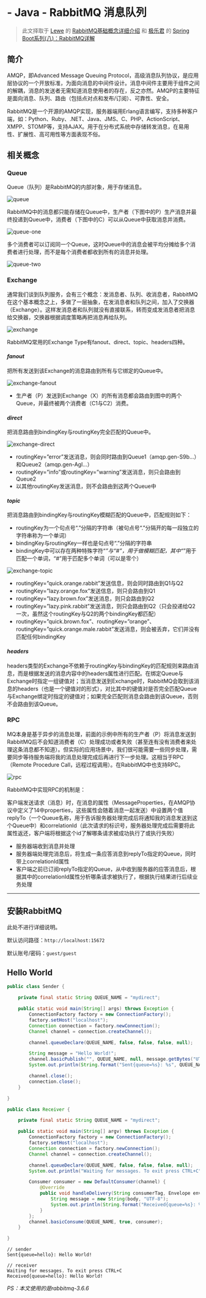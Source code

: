 # - Java - RabbitMQ 消息队列

> 此文择取于 [Lewe](http://www.jianshu.com/u/6de0b7e9137c) 的 [RabbitMQ基础概念详细介绍](http://www.jianshu.com/p/b26336fd1e90) 和 [极乐君](http://www.jianshu.com/u/55af8d0de729) 的 [Spring Boot系列(八)：RabbitMQ详解](http://www.jianshu.com/p/26b233ca7a4e)

## 简介

AMQP，即Advanced Message Queuing Protocol，高级消息队列协议，是应用层协议的一个开放标准，为面向消息的中间件设计。消息中间件主要用于组件之间的解耦，消息的发送者无需知道消息使用者的存在，反之亦然。AMQP的主要特征是面向消息、队列、路由（包括点对点和发布/订阅）、可靠性、安全。

RabbitMQ是一个开源的AMQP实现，服务器端用Erlang语言编写，支持多种客户端，如：Python、Ruby、.NET、Java、JMS、C、PHP、ActionScript、XMPP、STOMP等，支持AJAX。用于在分布式系统中存储转发消息，在易用性、扩展性、高可用性等方面表现不俗。

## 相关概念

### Queue

Queue（队列）是RabbitMQ的内部对象，用于存储消息。

![queue](queue.png)

RabbitMQ中的消息都只能存储在Queue中，生产者（下图中的P）生产消息并最终投递到Queue中，消费者（下图中的C）可以从Queue中获取消息并消费。

![queue-one](queue-one.png)

多个消费者可以订阅同一个Queue，这时Queue中的消息会被平均分摊给多个消费者进行处理，而不是每个消费者都收到所有的消息并处理。

![queue-two](queue-two.png)

### Exchange

通常我们谈到队列服务，会有三个概念：发消息者、队列、收消息者，RabbitMQ在这个基本概念之上，多做了一层抽象，在发消息者和队列之间，加入了交换器（Exchange）。这样发消息者和队列就没有直接联系，转而变成发消息者把消息给交换器，交换器根据调度策略再把消息再给队列。

![exchange](exchange.png)

RabbitMQ常用的Exchange Type有fanout、direct、topic、headers四种。

#### *fanout*

把所有发送到该Exchange的消息路由到所有与它绑定的Queue中。

![exchange-fanout](exchange-fanout.png)

- 生产者（P）发送到Exchange（X）的所有消息都会路由到图中的两个Queue，并最终被两个消费者（C1与C2）消费。

#### *direct*

把消息路由到bindingKey与routingKey完全匹配的Queue中。

![exchange-direct](exchange-direct.png)

- routingKey=”error”发送消息，则会同时路由到Queue1（amqp.gen-S9b…）和Queue2（amqp.gen-Agl…）
- routingKey=”info”或routingKey=”warning”发送消息，则只会路由到Queue2
- 以其他routingKey发送消息，则不会路由到这两个Queue中

#### *topic*

把消息路由到bindingKey与routingKey模糊匹配的Queue中，匹配规则如下：

- routingKey为一个句点号“.”分隔的字符串（被句点号“.”分隔开的每一段独立的字符串称为一个单词）
- bindingKey与routingKey一样也是句点号“.”分隔的字符串
- bindingKey中可以存在两种特殊字符“*”与“#”，用于做模糊匹配，其中“*”用于匹配一个单词，“#”用于匹配多个单词（可以是零个）

![exchange-topic](exchange-topic.png)

- routingKey=”quick.orange.rabbit”发送信息，则会同时路由到Q1与Q2
- routingKey=”lazy.orange.fox”发送信息，则只会路由到Q1
- routingKey=”lazy.brown.fox”发送消息，则只会路由到Q2
- routingKey=”lazy.pink.rabbit”发送消息，则只会路由到Q2（只会投递给Q2一次，虽然这个routingKey与Q2的两个bindingKey都匹配）
- routingKey=”quick.brown.fox”、routingKey=”orange”、routingKey=”quick.orange.male.rabbit”发送消息，则会被丢弃，它们并没有匹配任何bindingKey

#### *headers*

headers类型的Exchange不依赖于routingKey与bindingKey的匹配规则来路由消息，而是根据发送的消息内容中的headers属性进行匹配。在绑定Queue与Exchange时指定一组键值对；当消息发送到Exchange时，RabbitMQ会取到该消息的headers（也是一个键值对的形式），对比其中的键值对是否完全匹配Queue与Exchange绑定时指定的键值对；如果完全匹配则消息会路由到该Queue，否则不会路由到该Queue。

### RPC

MQ本身是基于异步的消息处理，前面的示例中所有的生产者（P）将消息发送到RabbitMQ后不会知道消费者（C）处理成功或者失败（甚至连有没有消费者来处理这条消息都不知道）。但实际的应用场景中，我们很可能需要一些同步处理，需要同步等待服务端将我的消息处理完成后再进行下一步处理。这相当于RPC（Remote Procedure Call，远程过程调用）。在RabbitMQ中也支持RPC。

![rpc](rpc.png)

RabbitMQ中实现RPC的机制是：

客户端发送请求（消息）时，在消息的属性（MessageProperties，在AMQP协议中定义了14中properties，这些属性会随着消息一起发送）中设置两个值replyTo（一个Queue名称，用于告诉服务器处理完成后将通知我的消息发送到这个Queue中）和correlationId（此次请求的标识号，服务器处理完成后需要将此属性返还，客户端将根据这个id了解哪条请求被成功执行了或执行失败）

- 服务器端收到消息并处理
- 服务器端处理完消息后，将生成一条应答消息到replyTo指定的Queue，同时带上correlationId属性
- 客户端之前已订阅replyTo指定的Queue，从中收到服务器的应答消息后，根据其中的correlationId属性分析哪条请求被执行了，根据执行结果进行后续业务处理

----

## 安装RabbitMQ

此处不进行详细说明。

默认访问路径：`http://localhost:15672`

默认账号/密码：`guest/guest`

## Hello World

```java
public class Sender {

    private final static String QUEUE_NAME = "mydirect";

    public static void main(String[] args) throws Exception {
        ConnectionFactory factory = new ConnectionFactory();
        factory.setHost("localhost");
        Connection connection = factory.newConnection();
        Channel channel = connection.createChannel();

        channel.queueDeclare(QUEUE_NAME, false, false, false, null);

        String message = "Hello World!";
        channel.basicPublish("", QUEUE_NAME, null, message.getBytes("UTF-8"));
        System.out.println(String.format("Sent{queue=%s}: %s", QUEUE_NAME, message));

        channel.close();
        connection.close();
    }

}
```

```java
public class Receiver {

    private final static String QUEUE_NAME = "mydirect";

    public static void main(String[] argv) throws Exception {
        ConnectionFactory factory = new ConnectionFactory();
        factory.setHost("localhost");
        Connection connection = factory.newConnection();
        Channel channel = connection.createChannel();

        channel.queueDeclare(QUEUE_NAME, false, false, false, null);
        System.out.println("Waiting for messages. To exit press CTRL+C");

        Consumer consumer = new DefaultConsumer(channel) {
            @Override
            public void handleDelivery(String consumerTag, Envelope envelope, AMQP.BasicProperties properties, byte[] body) throws IOException {
                String message = new String(body, "UTF-8");
                System.out.println(String.format("Received{queue=%s}: %s", QUEUE_NAME, message));
            }
        };
        channel.basicConsume(QUEUE_NAME, true, consumer);
    }

}
```

```text
// sender
Sent{queue=hello}: Hello World!

// receiver
Waiting for messages. To exit press CTRL+C
Received{queue=hello}: Hello World!
```

*PS：本文使用的是rabbitmq-3.6.6*